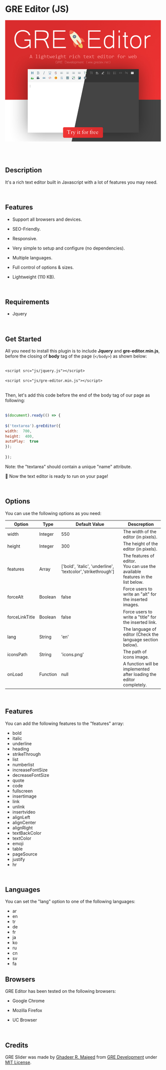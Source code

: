 # GRE Editor (JS)

![](https://raw.githubusercontent.com/gre-dev/gre-editor/master/header.jpg)

<br><br>

  

## Description

It's a rich text editor built in Javascript with a lot of features you may need.

  

<br>

  

## Features

  

- Support all browsers and devices.

- SEO-Friendly.

- Responsive.

- Very simple to setup and configure (no dependencies).

- Multiple languages.

- Full control of options & sizes.

- Lightweight (110 KB).

  

<br>

  

## Requirements

- Jquery

  

<br>

  

## Get Started

All you need to install this plugin is to include **Jquery** and **gre-editor.min.js**, before the closing of **body** tag of the page (`</body>`) as shown below:

  

````html5

<script src="js/jquery.js"></script>

<script src="js/gre-editor.min.js"></script>

````

  
<br>
Then, let's add this code before the end of the body tag of our page as following:

  

````javascript

$(document).ready(() => {

$('textarea').greEditor({
width:  700,
height:  400,
autoPlay:  true
});

});

````
Note: the "textarea" should contain a unique "name" attribute.

🎉 Now the text editor is ready to run on your page!

  

<br>

  

## Options

You can use the following options as you need:

  
|Option| Type | Default Value | Descreption
|--|--|--|--|
| width | Integer | 550 | The width of the editor (in pixels).
| height | Integer | 300 | The height of the editor (in pixels).
| features | Array | ['bold',  'italic',  'underline',  'textcolor','strikethrough'] | The features of editor.<br>You can use the available features in the list below.
| forceAlt | Boolean | false | Force users to write an "alt" for the inserted images.
| forceLinkTitle | Boolean | false | Force users to write a "title" for the inserted link.
| lang | String | 'en' | The language of editor (Check the language section below).
| iconsPath | String | 'icons.png' | The path of icons image.
| onLoad | Function | null | A function will be implemented after loading the editor completely. 

<br>

## Features
You can add the following features to the "features" array:
- bold
- italic
- underline
- heading
- strikeThrough
- list
- numberlist
- increaseFontSize
- decreaseFontSize
- quote
- code
- fullscreen
- insertimage
- link
- unlink
- insertvideo
- alignLeft
- alignCenter
- alignRight
- textBackColor
- textColor
- emoji
- table
- pageSource
- justify
- hr

<br>

## Languages
You can set the "lang" option to one of the following languages:
- ar
- en
- tr
- de
- fr
- ja
- ko
- ru
- cn
- sv
- fa

## Browsers

GRE Editor has been tested on the following browsers:

- Google Chrome

- Mozilla Firefox

- UC Browser

  
  

<br>

  

## Credits

GRE Slider was made by [Ghadeer R. Majeed](https://github.com/ghadeerraad  "Ghadeer R. Majeed") from [GRE Development](https://www.gredev.net/en  "GRE Development") under [MIT License](https://github.com/gre-dev/gre-slider/blob/master/LICENSE  "MIT License").